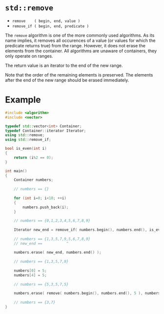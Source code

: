 # `std::remove`

- `remove    ( begin, end, value )`
- `remove_if ( begin, end, predicate )`

The `remove` algorithm is one of the more commonly used algorithms.
As its name implies, it removes all occurences of a value
(or values for which the predicate returns true) from the range.
However, it does not erase the elements from the container.
All algorithms are unaware of containers, they only operate on ranges.

The return value is an iterator to the end of the new range.

Note that the order of the remaining elements is preserved.
The elements after the end of the new range should be erased immediately.

# Example

```C++
#include <algorithm>
#include <vector>

typedef std::vector<int> Container;
typedef Container::iterator Iterator;
using std::remove;
using std::remove_if;

bool is_even(int i)
{
    return (i%2 == 0);
}

int main()
{
    Container numbers;
    
    // numbers == {}
    
    for (int i=0; i<10; ++i)
    {
        numbers.push_back(i);
    }
    
    // numbers == {0,1,2,3,4,5,6,7,8,9}
    
    Iterator new_end = remove_if( numbers.begin(), numbers.end(), is_even );
    
    // numbers == {1,3,5,7,9,5,6,7,8,9}
    // new_end ==           ^
    
    numbers.erase( new_end, numbers.end() );
    
    // numbers == {1,3,5,7,9}
    
    numbers[0] = 5;
    numbers[4] = 5;
    
    // numbers == {5,3,5,7,5}
    
    numbers.erase( remove( numbers.begin(), numbers.end(), 5 ), numbers.end() );
    
    // numbers == {3,7}
}
```
